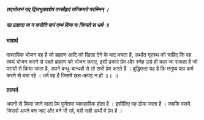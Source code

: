 ##### तद्भोजनं यद् द्विजभुक्तशेषं तत्सौहृदं यत्क्रियते परस्मिन् ।
##### सा प्राज्ञता या न करोति पापं दम्भं विना यः क्रियते स धर्मः ॥

#### भावार्थ

वास्तविक भोजन वह है जो ब्राह्मण आदि को खिला देने के बाद बचता है, अर्थात गृहस्थ को चाहिए कि वह स्वयं भोजन करने से पहले ब्राह्मण को भोजन कराए, इसी प्रकार प्रेम और स्नेह उसे ही कहा जा सकता है जो परायों से किया जाता है, अपने बन्धु-बान्धवों से तो सभी प्रेम करते हैं । बुद्धिमत्ता यह है कि मनुष्य पाप कर्म करने से बचा रहे । धर्म वह है जिसमें छल-कपट न हो ॥ ८ ॥

#### तात्पर्य

अपनों से किया जाने वाला प्रेम पूर्णतया व्यावहारिक होता है । इसीलिए वह ढोया जाता है । जबकि पराये जिससे अपने बन जाएं और बने भी रहें, वही सही अर्थों में प्रेम है ।